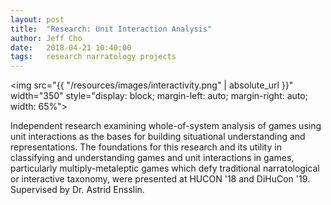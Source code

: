 ```yaml
---
layout: post
title:  "Research: Unit Interaction Analysis"
author: Jeff Cho
date:   2018-04-21 10:40:00
tags:   research narratology projects 
---
```

  
  <img src="{{ "/resources/images/interactivity.png" | absolute_url }}" width="350" style="display: block; margin-left: auto; margin-right: auto; width: 65%">
  
  Independent research examining whole-of-system analysis of games using unit interactions as the bases for building situational understanding and representations.  The foundations for this research and its utility in classifying and understanding games and unit interactions in games, particularly multiply-metaleptic games which defy traditional narratological or interactive taxonomy, were presented at HUCON '18 and DiHuCon '19.  Supervised by Dr. Astrid Ensslin.